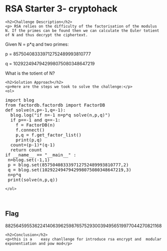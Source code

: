 <title>RSA Starter 3- cryptohack</title>

<!DOCTYPE html>
<html>

<body>
    <h1>RSA Starter 3- cryptohack</h1>

    <h2>Challenge Description</h2>
    <p> RSA relies on the difficulty of the factorisation of the modulus N. If the primes can be found then we can calculate the Euler totient of N and thus decrypt the ciphertext.

Given N = p*q and two primes:

p = 857504083339712752489993810777

q = 1029224947942998075080348647219

What is the totient of N?

 </p>
 
    <h2>Solution Approach</h2>
    <p>Here are the steps we took to solve the challenge:</p>
    <ol>
<pre>
import blog
from factordb.factordb import FactorDB
def solve(n,p=-1,q=-1):
  blog.log("if n=-1 n=p*q solve(n,p,q)")
  if p==-1 and q==-1:
    f = FactorDB(n)
    f.connect()
    p,q = f.get_factor_list()
    print(p,q)
  count=(p-1)*(q-1)    
  return count
if __name__ == "__main__" :
 n=blog.set(-1,1)
 p = blog.set(857504083339712752489993810777,2)
 q = blog.set(1029224947942998075080348647219,3)
 n=p*q
 print(solve(n,p,q)) 
</pre>        
       
    
    </ol>
<br>
    <h2>Flag</h2>
    <p class="flag">882564595536224140639625987657529300394956519977044270821168
</p>

    <h2>Conclusion</h2>
    <p>this is a    easy chanllenge for introduce rsa encrypt and  modular exponentiation and pow mod</p>
</body>
</html>


